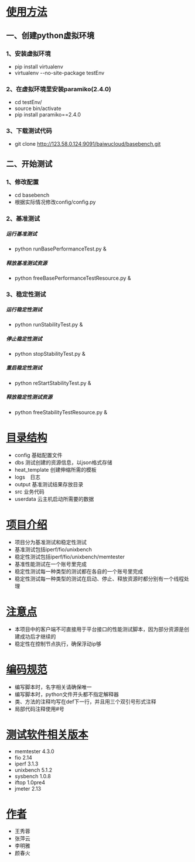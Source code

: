 # [使用方法]()
## 一、创建python虚拟环境 
### 1、安装虚拟环境
* pip install virtualenv
* virtualenv --no-site-package testEnv

### 2、在虚拟环境里安装paramiko(2.4.0)
* cd testEnv/
* source bin/activate
* pip install paramiko==2.4.0

### 3、下载测试代码
* git clone http://123.58.0.124:9091/baiwucloud/basebench.git

## 二、开始测试
### 1、修改配置
* cd basebench
* 根据实际情况修改config/config.py

### 2、基准测试
##### 运行基准测试
* python runBasePerformanceTest.py &

##### 释放基准测试资源
* python freeBasePerformanceTestResource.py &

### 3、稳定性测试
##### 运行稳定性测试
* python runStabilityTest.py &

##### 停止稳定性测试
* python stopStabilityTest.py &

##### 重启稳定性测试
* python reStartStabilityTest.py &

##### 释放稳定性测试资源
* python freeStabilityTestResource.py &
 
# [目录结构]()
* config 基础配置文件
* dbs 测试创建的资源信息，以json格式存储
* heat_template 创建伸缩所需的模板
* logs　日志
* output 基准测试结果存放目录
* src 业务代码 
* userdata 云主机启动所需要的数据

# [项目介绍]()
* 项目分为基准测试和稳定性测试
* 基准测试包括iperf/fio/unixbench
* 稳定性测试包括iperf/fio/unixbench/memtester
* 基准性能测试在一个账号里完成
* 稳定性测试每一种类型的测试都在各自的一个账号里完成
* 稳定性测试每一种类型的测试在启动、停止、释放资源时都分别有一个线程处理

# [注意点]()
* 本项目中的客户端不可直接用于平台接口的性能测试脚本，因为部分资源是创建成功后才继续的
* 稳定性在控制节点执行，确保浮动ip够

# [编码规范]()
* 编写脚本时，名字相关请确保唯一
* 编写脚本时，python文件开头都不指定解释器
* 类、方法的注释均写在def下一行，并且用三个双引号形式注释
* 局部代码注释使用#号

# [测试软件相关版本]()
* memtester 4.3.0
* fio 2.14
* iperf 3.1.3
* unixbench 5.1.2
* sysbench 1.0.8
* iftop 1.0pre4
* jmeter 2.13

# [作者]()
* 王秀蓉
* 张萍云
* 李明雅
* 颜春火
 